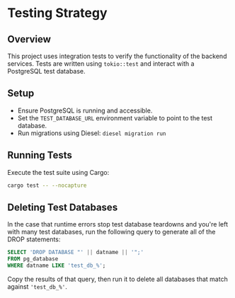 # Testing Strategy

## Overview

This project uses integration tests to verify the functionality of the backend services. Tests are written using `tokio::test` and interact with a PostgreSQL test database.

## Setup

- Ensure PostgreSQL is running and accessible.
- Set the `TEST_DATABASE_URL` environment variable to point to the test database.
- Run migrations using Diesel: `diesel migration run`

## Running Tests

Execute the test suite using Cargo:

```bash
cargo test -- --nocapture
```

## Deleting Test Databases

In the case that runtime errors stop test database teardowns and you're left with many test databases, run the following query to generate all of the DROP statements:

```sql
SELECT 'DROP DATABASE "' || datname || '";'
FROM pg_database
WHERE datname LIKE 'test_db_%';
```

Copy the results of that query, then run it to delete all databases that match against `'test_db_%'`.
